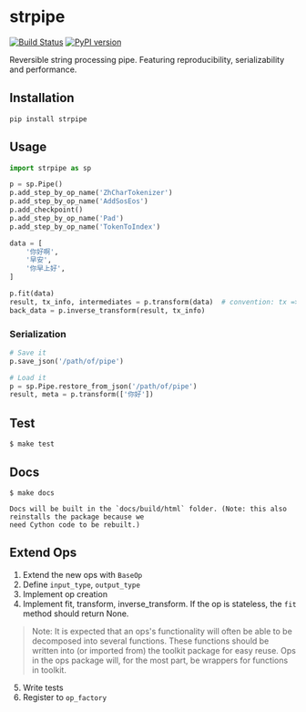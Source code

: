 # strpipe

[![Build Status](https://travis-ci.org/Yoctol/strpipe.svg?branch=master)](https://travis-ci.org/Yoctol/strpipe) [![PyPI version](https://badge.fury.io/py/strpipe.svg)](https://badge.fury.io/py/strpipe)


Reversible string processing pipe. Featuring reproducibility, serializability and performance.

## Installation

```
pip install strpipe
```

## Usage

```python
import strpipe as sp

p = sp.Pipe()
p.add_step_by_op_name('ZhCharTokenizer')
p.add_step_by_op_name('AddSosEos')
p.add_checkpoint()
p.add_step_by_op_name('Pad')
p.add_step_by_op_name('TokenToIndex')

data = [
    '你好啊',
    '早安',
    '你早上好',
]

p.fit(data)
result, tx_info, intermediates = p.transform(data)  # convention: tx => tranform
back_data = p.inverse_transform(result, tx_info)
```

### Serialization
```python
# Save it
p.save_json('/path/of/pipe')

# Load it
p = sp.Pipe.restore_from_json('/path/of/pipe')
result, meta = p.transform(['你好'])
```

## Test

```
$ make test
```

## Docs

```
$ make docs

Docs will be built in the `docs/build/html` folder. (Note: this also reinstalls the package because we
need Cython code to be rebuilt.)
```

## Extend Ops

1. Extend the new ops with `BaseOp`
2. Define `input_type`, `output_type`
3. Implement op creation
4. Implement fit, transform, inverse_transform. If the op is stateless, the `fit` method should return None.

> Note: It is expected that an ops's functionality will often be able to be decomposed into several functions. These functions should be written into (or imported from) the toolkit package for easy reuse.
Ops in the ops package will, for the most part, be wrappers for functions in toolkit.

5. Write tests
6. Register to `op_factory`
